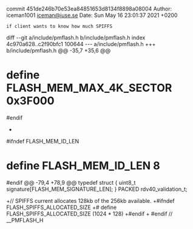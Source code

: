 commit 451de246b70e53ea84851653d8134f8898a08004
Author: iceman1001 <iceman@iuse.se>
Date:   Sun May 16 23:01:37 2021 +0200

    if client wants to know how much SPIFFS

diff --git a/include/pmflash.h b/include/pmflash.h
index 4c970a628..c2f90bfc1 100644
--- a/include/pmflash.h
+++ b/include/pmflash.h
@@ -35,7 +35,6 @@
 # define FLASH_MEM_MAX_4K_SECTOR   0x3F000
 #endif
 
-
 #ifndef FLASH_MEM_ID_LEN
 # define FLASH_MEM_ID_LEN 8
 #endif
@@ -79,4 +78,9 @@ typedef struct {
     uint8_t signature[FLASH_MEM_SIGNATURE_LEN];
 } PACKED rdv40_validation_t;
 
+// SPIFFS current allocates 128kb of the 256kb available.
+#ifndef FLASH_SPIFFS_ALLOCATED_SIZE
+# define FLASH_SPIFFS_ALLOCATED_SIZE (1024 * 128)
+#endif
+
 #endif // __PMFLASH_H
